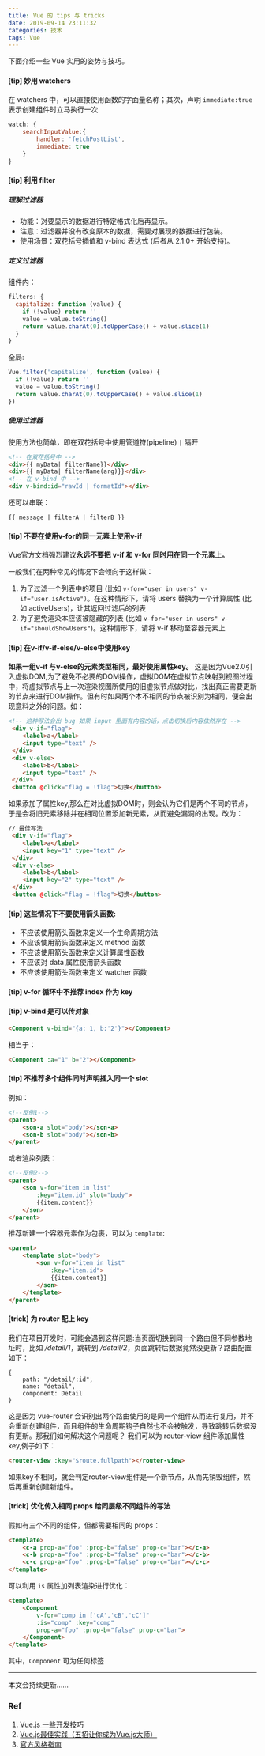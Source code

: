 ```yaml
---
title: Vue 的 tips 与 tricks
date: 2019-09-14 23:11:32
categories: 技术
tags: Vue
---
```


下面介绍一些 Vue 实用的姿势与技巧。

#### [tip] 妙用 watchers

在 watchers 中，可以直接使用函数的字面量名称；其次，声明 `immediate:true` 表示创建组件时立马执行一次

```js
watch: {
    searchInputValue:{
        handler: 'fetchPostList',
        immediate: true
    }
}
```

<!--more-->

#### [tip] 利用 filter

##### 理解过滤器

- 功能：对要显示的数据进行特定格式化后再显示。
- 注意：过滤器并没有改变原本的数据，需要对展现的数据进行包装。
- 使用场景：双花括号插值和 v-bind 表达式 (后者从 2.1.0+ 开始支持)。

##### 定义过滤器

组件内：
```js
filters: {
  capitalize: function (value) {
    if (!value) return ''
    value = value.toString()
    return value.charAt(0).toUpperCase() + value.slice(1)
  }
}
```

全局:
```js
Vue.filter('capitalize', function (value) {
  if (!value) return ''
  value = value.toString()
  return value.charAt(0).toUpperCase() + value.slice(1)
})
```

##### 使用过滤器

使用方法也简单，即在双花括号中使用管道符(pipeline) `|` 隔开

```html
<!-- 在双花括号中 -->
<div>{{ myData| filterName}}</div>
<div>{{ myData| filterName(arg)}}</div>
<!-- 在 v-bind 中 -->
<div v-bind:id="rawId | formatId"></div>
```

还可以串联：
```
{{ message | filterA | filterB }}
```

#### [tip] 不要在使用v-for的同一元素上使用v-if

Vue官方文档强烈建议**永远不要把 v-if 和 v-for 同时用在同一个元素上。**

一般我们在两种常见的情况下会倾向于这样做：

1. 为了过滤一个列表中的项目 (比如 `v-for="user in users" v-if="user.isActive")`。在这种情形下，请将 users 替换为一个计算属性 (比如 activeUsers)，让其返回过滤后的列表
2. 为了避免渲染本应该被隐藏的列表 (比如 `v-for="user in users" v-if="shouldShowUsers"`)。这种情形下，请将 v-if 移动至容器元素上

#### [tip] 在v-if/v-if-else/v-else中使用key

**如果一组v-if 与v-else的元素类型相同，最好使用属性key。**
这是因为Vue2.0引入虚拟DOM,为了避免不必要的DOM操作，虚拟DOM在虚拟节点映射到视图过程中，将虚拟节点与上一次渲染视图所使用的旧虚拟节点做对比，找出真正需要更新的节点来进行DOM操作。但有时如果两个本不相同的节点被识别为相同，便会出现意料之外的问题。如：

```html
<!-- 这种写法会出 bug 如果 input 里面有内容的话，点击切换后内容依然存在 -->
 <div v-if="flag">
    <label>a</label>
    <input type="text" />
 </div>
 <div v-else>
    <label>b</label>
    <input type="text" />
 </div>
 <button @click="flag = !flag">切换</button>
```

如果添加了属性key,那么在对比虚拟DOM时，则会认为它们是两个不同的节点，于是会将旧元素移除并在相同位置添加新元素，从而避免漏洞的出现。改为：
```html
// 最佳写法
 <div v-if="flag">
    <label>a</label>
    <input key="1" type="text" />
 </div>
 <div v-else>
    <label>b</label>
    <input key="2" type="text" />
 </div>
 <button @click="flag = !flag">切换</button>
```

#### [tip] 这些情况下不要使用箭头函数:
- 不应该使用箭头函数来定义一个生命周期方法
- 不应该使用箭头函数来定义 method 函数
- 不应该使用箭头函数来定义计算属性函数
- 不应该对 data 属性使用箭头函数
- 不应该使用箭头函数来定义 watcher 函数

#### [tip] v-for 循环中不推荐 index 作为 key

#### [tip] v-bind 是可以传对象
```html
<Component v-bind="{a: 1, b:'2'}"></Component>
```

相当于：
```html
<Component :a="1" b="2"></Component>
```

#### [tip] 不推荐多个组件同时声明插入同一个 slot

例如：
```html
<!--反例1-->
<parent>
    <son-a slot="body"></son-a>
    <son-b slot="body"></son-b>
</parent>
```

或者渲染列表：
```html
<!--反例2-->
<parent>
    <son v-for="item in list"
        :key="item.id" slot="body">
        {{item.content}}
    </son>
</parent>
```

推荐新建一个容器元素作为包裹，可以为 `template`:
```html
<parent>
    <template slot="body">
        <son v-for="item in list"
            :key="item.id">
            {{item.content}}
        </son>
    </template>
</parent>
```

#### [trick] 为 router 配上 key

我们在项目开发时，可能会遇到这样问题:当页面切换到同一个路由但不同参数地址时，比如 */detail/1*，跳转到 */detail/2*，页面跳转后数据竟然没更新？路由配置如下：

```
{
    path: "/detail/:id",
    name: "detail",
    component: Detail
}
```

这是因为 vue-router 会识别出两个路由使用的是同一个组件从而进行复用，并不会重新创建组件，而且组件的生命周期钩子自然也不会被触发，导致跳转后数据没有更新。那我们如何解决这个问题呢？
我们可以为 router-view 组件添加属性 key,例子如下：
```html
<router-view :key="$route.fullpath"></router-view>
```

如果key不相同，就会判定router-view组件是一个新节点，从而先销毁组件，然后再重新创建新组件。

#### [trick] 优化传入相同 props 给同层级不同组件的写法

假如有三个不同的组件，但都需要相同的 props：
```html
<template>
    <c-a prop-a="foo" :prop-b="false" prop-c="bar"></c-a>
    <c-b prop-a="foo" :prop-b="false" prop-c="bar"></c-b>
    <c-c prop-a="foo" :prop-b="false" prop-c="bar"></c-c>
</template>
```

可以利用 `is` 属性加列表渲染进行优化：
```html
<template>
    <Component
        v-for="comp in ['cA','cB','cC']"
        :is="comp" :key="comp"
        prop-a="foo" :prop-b="false" prop-c="bar">
    </Component>
</template>
```

其中，`Component` 可为任何标签

---

本文会持续更新……

### Ref

1. [Vue.js 一些开发技巧](https://github.com/ljianshu/Blog/issues/71)
2. [Vue.js最佳实践（五招让你成为Vue.js大师）](https://segmentfault.com/a/1190000014085613)
3. [官方风格指南](https://cn.vuejs.org/v2/style-guide/)
